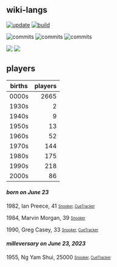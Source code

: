 ## wiki-langs
[![update](https://github.com/dreamerminsk/wiki-langs/actions/workflows/update-tables.yml/badge.svg)](https://github.com/dreamerminsk/wiki-langs/actions/workflows/update-tables.yml)
[![build](https://github.com/dreamerminsk/wiki-langs/actions/workflows/build.yml/badge.svg)](https://github.com/dreamerminsk/wiki-langs/actions/workflows/build.yml)

![commits](https://img.shields.io/github/commit-activity/y/dreamerminsk/wiki-langs)
![commits](https://img.shields.io/github/commit-activity/m/dreamerminsk/wiki-langs)
![commits](https://img.shields.io/github/commit-activity/w/dreamerminsk/wiki-langs)

![](https://img.shields.io/github/languages/code-size/dreamerminsk/wiki-langs)
![](https://img.shields.io/github/repo-size/dreamerminsk/wiki-langs)

## players
| births | players |
| :----: | ------: |
| 0000s | 2665 |
| 1930s | 2 |
| 1940s | 9 |
| 1950s | 13 |
| 1960s | 52 |
| 1970s | 144 |
| 1980s | 175 |
| 1990s | 218 |
| 2000s | 86 |

#### ***born on June 23***
1982, Ian Preece, 41 <sub><sup>[Snooker](http://www.snooker.org/res/index.asp?player=475), [CueTracker](http://cuetracker.net/Players/ian-preece/)</sup></sub>

1984, Marvin Morgan, 39 <sub><sup>[Snooker](http://www.snooker.org/res/index.asp?player=2458)</sup></sub>

1990, Greg Casey, 33 <sub><sup>[Snooker](http://www.snooker.org/res/index.asp?player=784), [CueTracker](http://cuetracker.net/Players/greg-casey/)</sup></sub>


#### ***milleversary on June 23, 2023***
1955, Ng Yam Shui, 25000 <sub><sup>[Snooker](http://www.snooker.org/res/index.asp?player=1478), [CueTracker](http://cuetracker.net/Players/ng-yam-shui/)</sup></sub>



